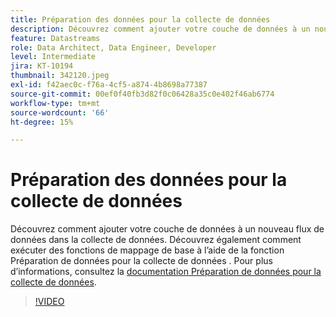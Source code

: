 ```yaml
---
title: Préparation des données pour la collecte de données
description: Découvrez comment ajouter votre couche de données à un nouveau flux de données dans la collecte de données.
feature: Datastreams
role: Data Architect, Data Engineer, Developer
level: Intermediate
jira: KT-10194
thumbnail: 342120.jpeg
exl-id: f42aec0c-f76a-4cf5-a874-4b8698a77387
source-git-commit: 00ef0f40fb3d82f0c06428a35c0e402f46ab6774
workflow-type: tm+mt
source-wordcount: '66'
ht-degree: 15%

---
```


# Préparation des données pour la collecte de données

Découvrez comment ajouter votre couche de données à un nouveau flux de données dans la collecte de données. Découvrez également comment exécuter des fonctions de mappage de base à l’aide de la fonction Préparation de données pour la collecte de données . Pour plus d’informations, consultez la [documentation Préparation de données pour la collecte de données](https://experienceleague.adobe.com/docs/experience-platform/edge/fundamentals/datastreams.html#data-prep).

>[!VIDEO](https://video.tv.adobe.com/v/342120/?learn=on)
